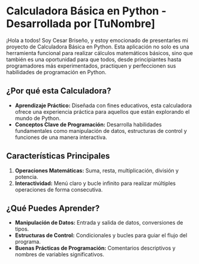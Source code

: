 <h1>Calculadora Básica en Python - Desarrollada por [TuNombre]</h1>

<p>¡Hola a todos! Soy Cesar Briseño, y estoy emocionado de presentarles mi proyecto de Calculadora Básica en Python. Esta aplicación no solo es una herramienta funcional para realizar cálculos matemáticos básicos, sino que también es una oportunidad para que todos, desde principiantes hasta programadores más experimentados, practiquen y perfeccionen sus habilidades de programación en Python.</p>

<h2>¿Por qué esta Calculadora?</h2>

<ul>
  <li><strong>Aprendizaje Práctico:</strong> Diseñada con fines educativos, esta calculadora ofrece una experiencia práctica para aquellos que están explorando el mundo de Python.</li>
  <li><strong>Conceptos Clave de Programación:</strong> Desarrolla habilidades fundamentales como manipulación de datos, estructuras de control y funciones de una manera interactiva.</li>
</ul>

<h2>Características Principales</h2>

<ol>
  <li><strong>Operaciones Matemáticas:</strong> Suma, resta, multiplicación, división y potencia.</li>
  <li><strong>Interactividad:</strong> Menú claro y bucle infinito para realizar múltiples operaciones de forma consecutiva.</li>
</ol>

<h2>¿Qué Puedes Aprender?</h2>

<ul>
  <li><strong>Manipulación de Datos:</strong> Entrada y salida de datos, conversiones de tipos.</li>
  <li><strong>Estructuras de Control:</strong> Condicionales y bucles para guiar el flujo del programa.</li>
  <li><strong>Buenas Prácticas de Programación:</strong> Comentarios descriptivos y nombres de variables significativos.</li>
</ul>
